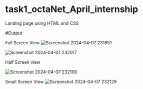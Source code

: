 # task1_octaNet_April_internship
Landing page using HTML and CSS

#Output

Full Screen View
![Screenshot 2024-04-07 231851](https://github.com/subhashini1609/task1_octaNet_April_internship/assets/166314818/f70970e9-9f58-49e0-9cd9-801ee8d7fbb6)

![Screenshot 2024-04-07 232017](https://github.com/subhashini1609/task1_octaNet_April_internship/assets/166314818/a60ed3bb-e4fc-49dd-9075-ef9c52a62030)


Half Screen view

![Screenshot 2024-04-07 232100](https://github.com/subhashini1609/task1_octaNet_April_internship/assets/166314818/37a35de6-8a79-4cf6-89c1-7957d5536c97)


Small Screen View
![Screenshot 2024-04-07 232129](https://github.com/subhashini1609/task1_octaNet_April_internship/assets/166314818/9bb8756e-2988-49a9-91e8-08664faa9983)



